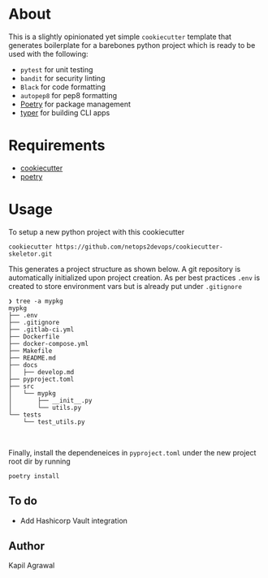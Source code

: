 # About 

This is a slightly opinionated yet simple `cookiecutter` template that generates boilerplate for a barebones python project which is ready to be used with the following: 

- `pytest`      for unit testing
- `bandit`      for security linting
- `Black`       for code formatting
- `autopep8`    for pep8 formatting
- [Poetry](https://python-poetry.org)   for package management
- [typer](http://typer.tiangolo.com)    for building CLI apps


# Requirements 

- [cookiecutter](https://github.com/cookiecutter/cookiecutter)
- [poetry](https://python-poetry.org)

# Usage 

To setup a new python project with this cookiecutter
```
cookiecutter https://github.com/netops2devops/cookiecutter-skeletor.git
```

This generates a project structure as shown below. A git repository is automatically initialized upon project creation. As per best practices `.env` is created to store environment vars but is already put under `.gitignore`

```
❯ tree -a mypkg
mypkg
├── .env
├── .gitignore
├── .gitlab-ci.yml
├── Dockerfile
├── docker-compose.yml
├── Makefile
├── README.md
├── docs
│   ├── develop.md
├── pyproject.toml
├── src
│   └── mypkg
│       ├── __init__.py
│       └── utils.py
└── tests
    └── test_utils.py
```
<br>

Finally, install the dependeneices in `pyproject.toml` under the new project root dir by running 
```
poetry install 
```

## To do

- Add Hashicorp Vault integration

## Author
Kapil Agrawal

